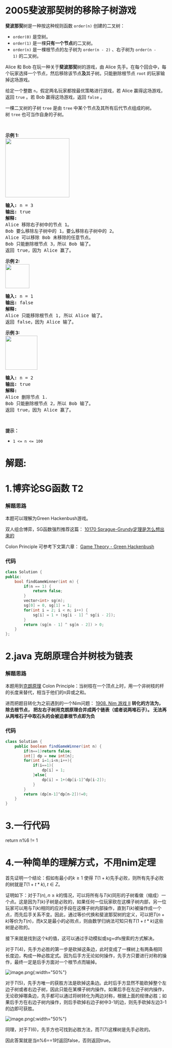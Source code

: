 # 2005斐波那契树的移除子树游戏
<p><strong>斐波那契</strong>树是一种按这种规则函数&nbsp;<code>order(n)</code>&nbsp;创建的二叉树：</p>

<ul>
	<li><code>order(0)</code> 是空树。</li>
	<li><code>order(1)</code>&nbsp;是一棵<strong>只有一个节点</strong>的二叉树。</li>
	<li><code>order(n)</code>&nbsp;是一棵根节点的左子树为&nbsp;<code>order(n - 2)</code>&nbsp;、右子树为&nbsp;<code>order(n - 1)</code>&nbsp;的二叉树。</li>
</ul>

<p>Alice 和&nbsp;Bob 在玩一种关于<strong>斐波那契</strong>树的游戏，由 Alice 先手。在每个回合中，每个玩家选择一个节点，然后移除该节点<strong>及</strong>其子树。只能删除根节点&nbsp;<code>root</code>&nbsp;的玩家输掉这场游戏。</p>

<p>给定一个整数&nbsp;<code>n</code>，假定两名玩家都按最优策略进行游戏，若 Alice 赢得这场游戏，返回&nbsp;<code>true</code>&nbsp;。若 Bob 赢得这场游戏，返回&nbsp;<code>false</code>&nbsp;。</p>

<p>一棵二叉树的子树&nbsp;<code>tree</code> 是由&nbsp;<code>tree</code>&nbsp;中某个节点及其所有后代节点组成的树。树&nbsp;<code>tree</code>&nbsp;也可当作自身的子树。</p>

<p>&nbsp;</p>

<p><strong>示例 1:</strong><br />
<img src="https://assets.leetcode.com/uploads/2021/09/14/image-20210914173520-3.png" style="width: 200px; height: 184px;" /></p>

<pre>
<strong>输入:</strong> n = 3
<strong>输出:</strong> true
<strong>解释:</strong>
Alice 移除右子树中的节点 1。
Bob 要么移除左子树中的 1，要么移除右子树中的 2。
Alice 可以移除 Bob 未移除的任意节点。
Bob 只能删除根节点 3，所以 Bob 输了。
返回 true，因为 Alice 赢了。
</pre>

<p><strong>示例 2:</strong><br />
<img src="https://assets.leetcode.com/uploads/2021/09/14/image-20210914173634-4.png" style="width: 75px; height: 75px;" /></p>

<pre>
<strong>输入:</strong> n = 1
<strong>输出:</strong> false
<strong>解释:</strong>
Alice 只能移除根节点 1, 所以 Alice 输了。
返回 false，因为 Alice 输了。
</pre>

<p><strong>示例 3:</strong><br />
<img src="https://assets.leetcode.com/uploads/2021/09/14/image-20210914173425-1.png" style="width: 100px; height: 106px;" /></p>

<pre>
<strong>输入:</strong> n = 2
<strong>输出:</strong> true
<strong>解释:</strong>
Alice 删除节点 1.
Bob 只能删除根节点 2，所以 Bob 输了。
返回 true，因为 Alice 赢了。
</pre>

<p>&nbsp;</p>

<p><strong>提示：</strong></p>

<ul>
	<li><code>1 &lt;= n &lt;= 100</code></li>
</ul>
































# 解题:
# 1.博弈论SG函数 T2
### 解题思路
本题可以理解为Green Hackenbush游戏。

双人组合博弈，SG函数强烈推荐这篇：
[10170 Sprague-Grundy定理是怎么想出来的](https://zhuanlan.zhihu.com/p/20611132)

Colon Principle 可参考下文第六章：
[Game Theory - Green Hackenbush](https://github.com/enkerewpo/OI-Public-Library/blob/master/%E8%8B%B1%E6%96%87%E8%B5%84%E6%96%99%20ENGLISH%20MATERIALS/Game%20Theory%20-%20Thomas%20S.%20Ferguson.pdf)

### 代码

```cpp
class Solution {
public:
    bool findGameWinner(int n) {
        if(n == 1) {
            return false;
        }
        vector<int> sg(n);
        sg[0] = 0, sg[1] = 1;
        for(int i = 2; i < n; i++) {
            sg[i] = 1 + (sg[i - 1] ^ sg[i - 2]);
        }
        return (sg[n - 1] ^ sg[n - 2]) > 0;
    }
};
```
# 2.java 克朗原理合并树枝为链表
### 解题思路
本题用到[克朗原理](http://blog.sina.com.cn/s/blog_8f06da990101252l.html)
Colon Principle：当树枝在一个顶点上时，用一个非树枝的杆的长度来替代，相当于他们的n异或之和。

进而把题目转化为之前遇到的一个Nim问题： [1908. Nim 游戏 II](https://leetcode-cn.com/problems/game-of-nim/)
**转化的方法为， 除去根节点， 把左右子树用克朗原理合并成两个链表（或者说两堆石子）。 
无法再从两堆石子中取石头的会被迫拿根节点即为负**

### 代码

```java
class Solution {
    public boolean findGameWinner(int n) {
        if(n==1)return false;
        int[] dp = new int[n];
        for(int i=1;i<n;i++){
            if(i==1){
                dp[i] = 1;
            }else{
                dp[i] = 1+(dp[i-1]^dp[i-2]);
            }
        }
        return (dp[n-1]^dp[n-2])!=0;
    }
}
```
# 3.一行代码
return n%6 != 1
# 4.一种简单的理解方式，不用nim定理
首先证明一个结论：假如有最小的$k \ge 1$ 使得 $T(1+k)$先手必败，则所有先手必败的树就是$T(1+t*k),t\in Z$。

证明如下：对于$T(n), n \ge k$的情况，可以将所有与$T(k)$同形的子树看做（缩成）一个点。这是因为$T(k)$子树是必败的，如果任何一位玩家砍在这棵子树内部，另一位玩家可以用与$T(k)$相同的应对手段在这棵子树内部操作，直到$T(k)$被操作成一个点，而先后手关系不变。因此，通过等价代换和斐波那契树的定义，可以把$T(n+k)$等价为$T(n)$，而$k$又是最小的必败点，则由数学归纳法可知只有$T(1+t*k)$这些树是必败的。

接下来就是找到这个k的值，这可以通过手动模拟或sg+dfs搜索的方式解决。

对于$T(4)$，先手方必胜的第一步是砍掉这条边，此时变成了一棵树上有两条相同长度边，构成一种必胜定式。因为后手方无论如何操作，先手方只要进行对称的操作，最终一定是后手方面对一个根节点而输掉。

![image.png](https://pic.leetcode-cn.com/1645869423-SvpEYQ-image.png){:width="50%"}

对于$T(5)$，先手方唯一的获胜方法是砍掉这条边。此时后手方显然不能砍掉整个左边子树或者右边子树，因此只能在某棵子树内操作。如果后手在左边子树内操作，无论砍掉哪条边，先手都可以通过将树转化为两边对称，根据上面的规律必胜；如果后手方在右边子树内操作，则后手砍掉右边子树中3-1的边，则先手砍掉左边3-1的边即可获胜。

![image.png](https://pic.leetcode-cn.com/1645869639-SxFrOR-image.png){:width="50%"}

同理，对于$T(6)$，先手方也可找到必胜方法，而$T(7)$这棵树是先手必败的。

因此答案就是当n%6==1时返回false，否则返回true。
